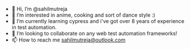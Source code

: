 - 👋 Hi, I’m @sahilmutreja
- 👀 I’m interested in anime, cooking and sort of dance style :) 
- 🌱 I’m currently learning cypress and i've got over 8 years of experience in test automation.
- 💞️ I’m looking to collaborate on any web test automation frameworks!
- 📫 How to reach me sahilmutreja@outlook.com

